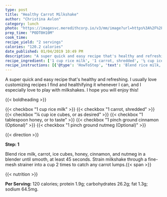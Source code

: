 ```yaml
---
type: post
title: "Healthy Carrot Milkshake"
author: "Christina Avlon"
category: lunch
photo: "https://imagesvc.meredithcorp.io/v3/mm/image?url=https%3A%2F%2Fimages.media-allrecipes.com%2Fuserphotos%2F1501658.jpg"
prep_time: "P0DT0H10M"
cook_time: 
recipe_yield: "2 servings"
calories: "120.2 calories"
date_published: 01/04/2019 10:49 PM
description: "A super quick and easy recipe that's healthy and refreshing. I usually love customizing recipes I find and healthifying it whenever I can, and I especially love to play with milkshakes. I hope you will enjoy this!"
recipe_ingredient: ['1 cup rice milk', '1 carrot, shredded', '¼ cup ice cubes, or as desired', '1 tablespoon honey, or to taste', '1 pinch ground cinnamon', '1 pinch ground nutmeg']
recipe_instructions: [{'@type': 'HowToStep', 'text': 'Blend rice milk, carrot, ice cubes, honey, cinnamon, and nutmeg in a blender until smooth, at least 45 seconds. Strain milkshake through a fine-mesh strainer into a cup 2 times to catch any carrot lumps.\n'}]
---
```


A super quick and easy recipe that's healthy and refreshing. I usually love customizing recipes I find and healthifying it whenever I can, and I especially love to play with milkshakes. I hope you will enjoy this! 

{{< boldheading >}}

{{< checkbox "1 cup rice milk" >}}
{{< checkbox "1  carrot, shredded" >}}
{{< checkbox "¼ cup ice cubes, or as desired" >}}
{{< checkbox "1 tablespoon honey, or to taste" >}}
{{< checkbox "1 pinch ground cinnamon  (Optional)" >}}
{{< checkbox "1 pinch ground nutmeg  (Optional)" >}}


{{< direction >}}

**Step: 1**

Blend rice milk, carrot, ice cubes, honey, cinnamon, and nutmeg in a blender until smooth, at least 45 seconds. Strain milkshake through a fine-mesh strainer into a cup 2 times to catch any carrot lumps.{{< span >}}

{{< nutrition >}}

**Per Serving:** 120 calories; protein 1.9g; carbohydrates 26.2g; fat 1.3g; sodium 64.5mg.